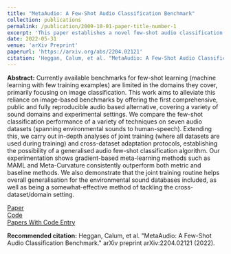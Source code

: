 ```yaml
---
title: "MetaAudio: A Few-Shot Audio Classification Benchmark"
collection: publications
permalink: /publication/2009-10-01-paper-title-number-1
excerpt: 'This paper establishes a novel few-shot audio classification benchmark'
date: 2022-05-31
venue: 'arXiv Preprint'
paperurl: 'https://arxiv.org/abs/2204.02121'
citation: 'Heggan, Calum, et al. "MetaAudio: A Few-Shot Audio Classification Benchmark." arXiv preprint arXiv:2204.02121 (2022).'
---
```

**Abstract:** Currently available benchmarks for few-shot learning (machine learning with few training examples) are limited in the domains they cover, primarily focusing on image classification. This work aims to alleviate this reliance on image-based benchmarks by offering the first comprehensive, public and fully reproducible audio based alternative, covering a variety of sound domains and experimental settings. We compare the few-shot classification performance of a variety of techniques on seven audio datasets (spanning environmental sounds to human-speech). Extending this, we carry out in-depth analyses of joint training (where all datasets are used during training) and cross-dataset adaptation protocols, establishing the possibility of a generalised audio few-shot classification algorithm. Our experimentation shows gradient-based meta-learning methods such as MAML and Meta-Curvature consistently outperform both metric and baseline methods. We also demonstrate that the joint training routine helps overall generalisation for the environmental sound databases included, as well as being a somewhat-effective method of tackling the cross-dataset/domain setting.

[Paper](https://arxiv.org/abs/2204.02121) <br/>
[Code](https://github.com/CHeggan/MetaAudio-A-Few-Shot-Audio-Classification-Benchmark) <br/>
[Papers With Code Entry](https://paperswithcode.com/paper/metaaudio-a-few-shot-audio-classification) <br/>

**Recommended citation:** Heggan, Calum, et al. "MetaAudio: A Few-Shot Audio Classification Benchmark." arXiv preprint arXiv:2204.02121 (2022).